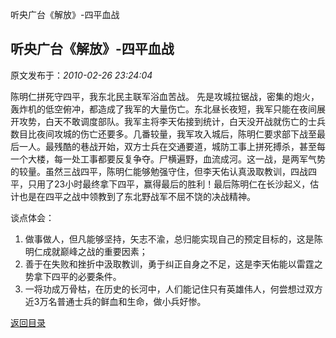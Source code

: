 听央广台《解放》-四平血战
## 听央广台《解放》-四平血战

 原文发布于：*2010-02-26 23:24:04*

陈明仁拼死守四平，我东北民主联军浴血苦战。
先是攻城拉锯战，密集的炮火，轰炸机的低空俯冲，都造成了我军的大量伤亡。东北昼长夜短，我军只能在夜间展开攻势，白天不敢调度部队。我军主将李天佑接到统计，白天没开战就伤亡的士兵数目比夜间攻城的伤亡还要多。几番较量，我军攻入城后，陈明仁要求部下战至最后一人。最残酷的巷战开始，双方士兵在交通要道，城防工事上拼死搏杀，甚至每一个大楼，每一处工事都要反复争夺。尸横遍野，血流成河。这一战，是两军气势的较量。虽然三战四平，陈明仁能够勉强守住，但李天佑认真汲取教训，四战四平，只用了23小时最终拿下四平，赢得最后的胜利！最后陈明仁在长沙起义，估计也是在四平之战中领教到了东北野战军不屈不饶的决战精神。

谈点体会：

1. 做事做人，但凡能够坚持，矢志不渝，总归能实现自己的预定目标的，这是陈明仁成就巅峰之战的重要因素；
2. 善于在失败和挫折中汲取教训，勇于纠正自身之不足，这是李天佑能以雷霆之势拿下四平的必要条件。
3. 一将功成万骨枯，在历史的长河中，人们能记住只有英雄伟人，何尝想过双方近3万名普通士兵的鲜血和生命，做小兵好惨。

[返回目录](index.html)

